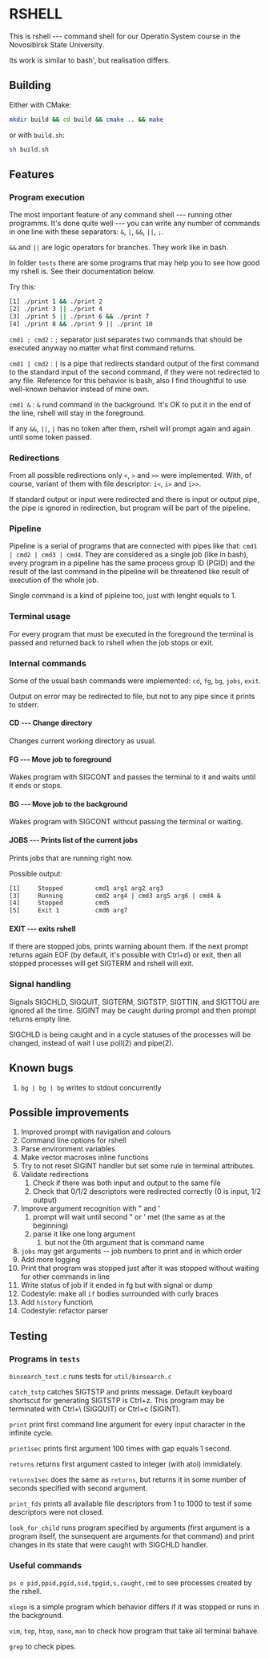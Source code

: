 # RSHELL

This is rshell --- command shell for our Operatin System course 
in the Novosibirsk State University.

Its work is similar to bash', but realisation differs.

## Building

Either with CMake:

```sh
mkdir build && cd build && cmake .. && make
```

or with `build.sh`:

```sh
sh build.sh
```

## Features

### Program execution

The most important feature of any command shell --- running other
programms.
It's done quite well --- you can write any number of commands 
in one line with  these separators: `&`, `|`, `&&`, `||`, `;`.

`&&` and `||` are logic operators for branches. 
They work like in bash.

In folder `tests` there are some programs that may help you to
see how good my rshell is. 
See their documentation below.

Try this:
```sh
[1] ./print 1 && ./print 2
[2] ./print 3 || ./print 4
[3] ./print 5 || ./print 6 && ./print 7
[4] ./print 8 && ./print 9 || ./print 10 
```

`cmd1 ; cmd2` : `;` separator just separates two commands that
should be executed anyway no matter what first command returns.

`cmd1 | cmd2` : `|` is a pipe that redirects standard output of
the first command to the standard input of the second command,
if they were not redirected to any file. 
Reference for this behavior is bash, also I find thoughtful to 
use well-known behavior instead of mine own. 

`cmd1 &` : `&` rund command in the background. 
It's OK to put it in the end of the line, rshell will stay in
the foreground.

If any `&&`, `||`, `|` has no token after them, rshell will 
prompt again and again until some token passed.

### Redirections

From all possible redirections only `<`, `>` and `>>` were
implemented. 
With, of course, variant of them with file descriptor: `i<`,
`i>` and `i>>`.

If standard output or input were redirected and there is input
or output pipe, the pipe is ignored in redirection, but program
will be part of the pipeline.

### Pipeline

Pipeline is a serial of programs that are connected with pipes
like that: `cmd1 | cmd2 | cmd3 | cmd4`. 
They are considered as a single job (like in bash), every 
program in a pipeline has the same process group ID (PGID) and 
the result of the last command in the pipeline will be 
threatened like result of execution of the whole job.

Single command is a kind of pipleine too, just with lenght
 equals to 1.

### Terminal usage

For every program that must be executed in the foreground the
terminal is passed and returned back to rshell when the job
stops or exit.

### Internal commands

Some of the usual bash commands were implemented: `cd`, `fg`,
 `bg`, `jobs`, `exit`.

Output on error may be redirected to file, but not to any pipe
 since it prints to stderr.

#### CD --- Change directory

Changes current working directory as usual.

#### FG --- Move job to foreground

Wakes program with SIGCONT and passes the terminal to it and 
waits until it ends or stops.

#### BG --- Move job to the background

Wakes program with SIGCONT without passing the terminal or
waiting.

#### JOBS --- Prints list of the current jobs

Prints jobs that are running right now.

Possible output:
```sh
[1] 	Stopped         cmd1 arg1 arg2 arg3
[3] 	Running         cmd2 arg4 | cmd3 arg5 arg6 | cmd4 &
[4] 	Stopped         cmd5
[5]     Exit 1          cmd6 arg7
```

#### EXIT --- exits rshell

If there are stopped jobs, prints warning abount them.
If the next prompt returns again EOF (by default, it's possible with 
Ctrl+d) or exit, then all stopped processes will get SIGTERM and rshell
will exit.

### Signal handling 

Signals SIGCHLD, SIGQUIT, SIGTERM, SIGTSTP, SIGTTIN, 
and SIGTTOU are ignored all the time.
SIGINT may be caught during prompt and then prompt returns empty line.

SIGCHLD is being caught and in a cycle statuses of the processes will
be changed, instead of wait I use poll(2) and pipe(2). 

## Known bugs

1. `bg | bg | bg` writes to stdout concurrently

## Possible improvements

1. Improved prompt with navigation and colours
2. Command line options for rshell
3. Parse environment variables
4. Make vector macroses inline functions
5. Try to not reset SIGINT handler but set some rule in terminal attributes.
6. Validate redirections
   1. Check if there was both input and output to the same file
   2. Check that 0/1/2 descriptors were redirected correctly (0 is input, 
      1/2 output)
7. Improve argument recognition with " and '
   1. prompt will wait until second " or ' met (the same as at the beginning)
   2. parse it like one long argument
      1. but not the 0th argument that is command name
8. `jobs` may get arguments -- job numbers to print and in which order
9. Add more logging
10. Print that program was stopped just after it was stopped without waiting for other commands in line
11. Write status of job if it ended in fg but with signal or dump
12. Codestyle: make all `if` bodies surrounded with curly braces
13. Add `history` function\
14. Codestyle: refactor parser

## Testing

### Programs in `tests`

`binsearch_test.c` runs tests for `util/binsearch.c`

`catch_tstp` catches SIGTSTP and prints message. 
Default keyboard shortscut for generating SIGTSTP is Ctrl+z. 
This program may be terminated with Ctrl+\ (SIGQUIT) or Ctrl+c (SIGINT).

`print` print first command line argument for every input character in the 
infinite cycle.

`print1sec` prints first argument 100 times with gap equals 1 second.

`returns` returns first argument casted to integer (with atoi) immidiately.

`returns1sec` does the same as `returns`, but returns it in some number of 
seconds specified with second argument.

`print_fds` prints all available file descriptors from 1 to 1000 to test
if some descriptors were not closed.

`look_for_child` runs program specified by arguments (first argument is a 
program itself, the sunsequent are arguments for that command) and print
changes in its state that were caught with SIGCHLD handler.

### Useful commands

`ps o pid,ppid,pgid,sid,tpgid,s,caught,cmd` to see processes created by the 
rshell.

`xlogo` is a simple program which behavior differs if it was stopped or runs
in the background.

`vim`, `top`, `htop`, `nano`, `man` to check how program that take all terminal 
bahave.

`grep` to check pipes.
